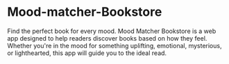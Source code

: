 # Mood-matcher-Bookstore
Find the perfect book for every mood. Mood Matcher Bookstore is a web app designed to help readers discover books based on how they feel. Whether you're in the mood for something uplifting, emotional, mysterious, or lighthearted, this app will guide you to the ideal read.
